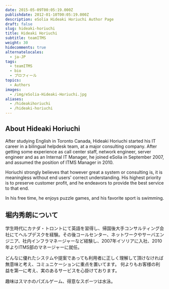 ```yaml
---
date: 2015-05-09T00:05:19.000Z
publishdate: 2012-01-10T00:05:19.000Z
description: eSolia Hideaki Horiuchi Author Page
draft: false
slug: hideaki-horiuchi
title: Hideaki Horiuchi
subtitle: teamITMS
weight: 30
hidecomments: true
alternatelocales:
  - ja-JP
tags:
  - teamITMS
  - bio
  - プロフィール
topics:
  - Authors
images:
  - /img/eSolia-Hideaki-Horiuchi.jpg
aliases:
  - /hideakihoriuchi
  - /hideaki-horiuchi
---
```


## About Hideaki Horiuchi

After studying English in Toronto Canada, Hideaki Horiuchi started his IT career in a bilingual helpdesk team, at a major consulting company. After getting some experience as call center staff, network engineer, server engineer and as an Internal IT Manager, he joined eSolia in September 2007, and assumed the position of ITMS Manager in 2010.

Horiuchi strongly believes that however great a system or consulting is, it is meaningless without end users' correct understanding. His highest priority is to preserve customer profit, and he endeavors to provide the best service to that end.

In his free time, he enjoys puzzle games, and his favorite sport is swimming.

## 堀内秀朗について

学生時代にカナダ・トロントにて英語を習得し、帰国後大手コンサルティング会社にてヘルプデスクを経験。その後コールセンター、ネットワークやサーバエンジニア、社内インフラマネージャーなど経験し、2007年イソリアに入社、2010年よりITMS部のマネージャーに就任。

どんなに優れたシステムや提案であっても利用者に正しく理解して頂けなければ無意味と考え、コミュニケーションに重点を置いてます。
何よりもお客様の利益を第一に考え、実のあるサービスを心掛けております。

趣味はスマホのパズルゲーム、得意なスポーツは水泳。

